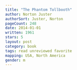 ```yaml
---
title: "The Phantom Tollbooth"
author: Norton Juster
authorSort: Juster, Norton
pageCount: 248
date: 2014-01-01
written: 1961
stars: 5
layout: post
category: book
tags: read unreviewed favorite
mapping: USA, North America
gender: m
---
```

